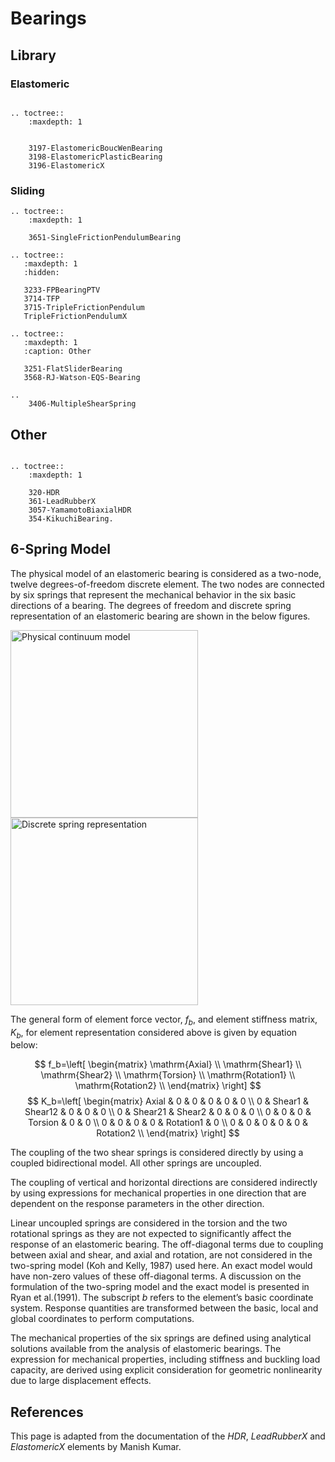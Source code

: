 # Bearings

## Library

### Elastomeric

```{eval-rst}

.. toctree::
    :maxdepth: 1


    3197-ElastomericBoucWenBearing
    3198-ElastomericPlasticBearing
    3196-ElastomericX
```

### Sliding

```{eval-rst}
.. toctree::
    :maxdepth: 1

    3651-SingleFrictionPendulumBearing

.. toctree::
   :maxdepth: 1
   :hidden:

   3233-FPBearingPTV
   3714-TFP
   3715-TripleFrictionPendulum
   TripleFrictionPendulumX

.. toctree::
   :maxdepth: 1
   :caption: Other

   3251-FlatSliderBearing
   3568-RJ-Watson-EQS-Bearing

..
    3406-MultipleShearSpring
```


## Other 

```{eval-rst}

.. toctree::
    :maxdepth: 1

    320-HDR
    361-LeadRubberX
    3057-YamamotoBiaxialHDR
    354-KikuchiBearing.
```

## 6-Spring Model


The physical model of an elastomeric bearing is considered as a
two-node, twelve degrees-of-freedom discrete element. 
The two nodes are connected by six springs that represent the mechanical behavior in the six basic directions of a bearing. The degrees of freedom and discrete spring representation of an elastomeric bearing are shown in the below
figures.

<p><img src="/_static/wiki/Elastomeric3DModel.png"
title="Physical continuum model" height="300"
alt="Physical continuum model" /> <img
src="/_static/wiki/ElastomericDiscreteSpring.png"
title="Discrete spring representation" height="300"
alt="Discrete spring representation" /></p>

The general form of element force vector, $f_b$,
and element stiffness matrix, $K_b$, for element
representation considered above is given by equation below:

$$
f_b=\left[ \begin{matrix} 
\mathrm{Axial} \\ \mathrm{Shear1} \\ \mathrm{Shear2} \\
\mathrm{Torsion} \\ \mathrm{Rotation1} \\ \mathrm{Rotation2} \\ 
\end{matrix} \right]
$$
$$
K_b=\left[ \begin{matrix} Axial & 0 & 0 & 0 & 0 & 0 \\
0 & Shear1 & Shear12 & 0 & 0 & 0 \\ 0 & Shear21
& Shear2 & 0 & 0 & 0 \\ 0 & 0 & 0 & Torsion
& 0 & 0 \\ 0 & 0 & 0 & 0 & Rotation1 & 0 \\
0 & 0 & 0 & 0 & 0 & Rotation2 \\ \end{matrix}
\right]
$$


The coupling of the two shear springs is considered directly by using a coupled bidirectional model. All other springs are uncoupled. 

The coupling of vertical and horizontal directions are considered indirectly by using expressions for mechanical properties in one direction that are dependent on the response parameters in the other direction. 

Linear uncoupled springs are considered in the torsion and the two rotational
springs as they are not expected to significantly affect the response of
an elastomeric bearing. 
The off-diagonal terms due to coupling between
axial and shear, and axial and rotation, are not considered in the
two-spring model (Koh and Kelly, 1987) used here. An exact model would
have non-zero values of these off-diagonal terms. A discussion on the
formulation of the two-spring model and the exact model is presented in
Ryan et al.(1991). 
The subscript $b$ refers to the element’s basic coordinate system. 
Response quantities are transformed between the
basic, local and global coordinates to perform computations.


The mechanical
properties of the six springs are defined using analytical solutions available from the
analysis of elastomeric bearings. 
The expression for mechanical
properties, including stiffness and buckling load capacity, are derived
using explicit consideration for geometric nonlinearity due to large
displacement effects. 



## References

This page is adapted from the documentation of the *HDR*, *LeadRubberX* and *ElastomericX* elements by Manish Kumar.
